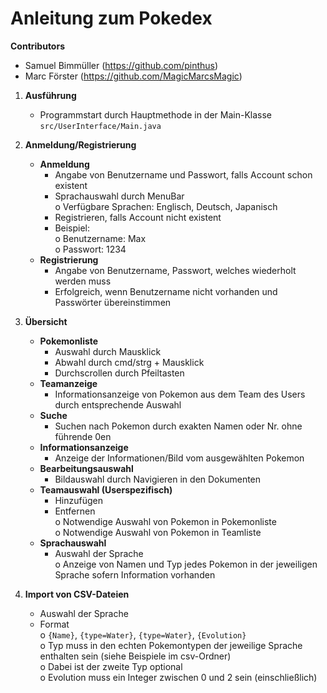 # Anleitung zum Pokedex

**Contributors**
- Samuel Bimmüller (https://github.com/pinthus)
- Marc Förster (https://github.com/MagicMarcsMagic)

1. **Ausführung**
   - Programmstart durch Hauptmethode in der Main-Klasse `src/UserInterface/Main.java`

2. **Anmeldung/Registrierung**
   - **Anmeldung**
     - Angabe von Benutzername und Passwort, falls Account schon existent
     - Sprachauswahl durch MenuBar  
       o Verfügbare Sprachen: Englisch, Deutsch, Japanisch
     - Registrieren, falls Account nicht existent
     - Beispiel:  
       o Benutzername: Max  
       o Passwort: 1234
   - **Registrierung**
     - Angabe von Benutzername, Passwort, welches wiederholt werden muss
     - Erfolgreich, wenn Benutzername nicht vorhanden und Passwörter übereinstimmen

3. **Übersicht**
   - **Pokemonliste**
     - Auswahl durch Mausklick  
     - Abwahl durch cmd/strg + Mausklick  
     - Durchscrollen durch Pfeiltasten
   - **Teamanzeige**
     - Informationsanzeige von Pokemon aus dem Team des Users durch entsprechende Auswahl
   - **Suche**
     - Suchen nach Pokemon durch exakten Namen oder Nr. ohne führende 0en
   - **Informationsanzeige**
     - Anzeige der Informationen/Bild vom ausgewählten Pokemon
   - **Bearbeitungsauswahl**
     - Bildauswahl durch Navigieren in den Dokumenten
   - **Teamauswahl (Userspezifisch)**
     - Hinzufügen  
     - Entfernen  
       o Notwendige Auswahl von Pokemon in Pokemonliste  
       o Notwendige Auswahl von Pokemon in Teamliste
   - **Sprachauswahl**
     - Auswahl der Sprache  
       o Anzeige von Namen und Typ jedes Pokemon in der jeweiligen Sprache sofern Information vorhanden

4. **Import von CSV-Dateien**
   - Auswahl der Sprache
   - Format  
     o `{Name}`, `{type=Water}`, `{type=Water}`, `{Evolution}`  
     o Typ muss in den echten Pokemontypen der jeweilige Sprache enthalten sein (siehe Beispiele im csv-Ordner)  
     o Dabei ist der zweite Typ optional  
     o Evolution muss ein Integer zwischen 0 und 2 sein (einschließlich)
